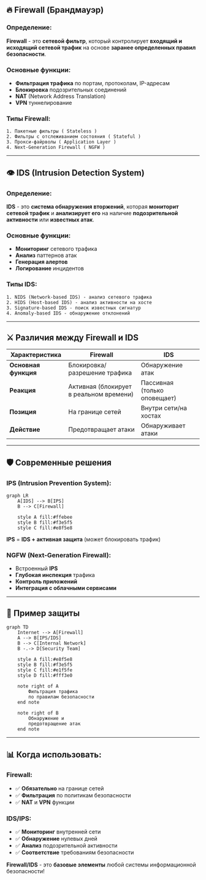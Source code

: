 ## 🔥 **Firewall (Брандмауэр)**

### **Определение:**
**Firewall** - это **сетевой фильтр**, который контролирует **входящий и исходящий сетевой трафик** на основе **заранее определенных правил безопасности**.

### **Основные функции:**
- **Фильтрация трафика** по портам, протоколам, IP-адресам
- **Блокировка** подозрительных соединений
- **NAT** (Network Address Translation)
- **VPN** туннелирование

### **Типы Firewall:**
```
1. Пакетные фильтры ( Stateless )
2. Фильтры с отслеживанием состояния ( Stateful )
3. Прокси-файрволы ( Application Layer )
4. Next-Generation Firewall ( NGFW )
```

---

## 👁️ **IDS (Intrusion Detection System)**

### **Определение:**
**IDS** - это **система обнаружения вторжений**, которая **мониторит сетевой трафик** и **анализирует его** на наличие **подозрительной активности** или **известных атак**.

### **Основные функции:**
- **Мониторинг** сетевого трафика
- **Анализ** паттернов атак
- **Генерация алертов**
- **Логирование** инцидентов

### **Типы IDS:**
```
1. NIDS (Network-based IDS) - анализ сетевого трафика
2. HIDS (Host-based IDS) - анализ активности на хосте
3. Signature-based IDS - поиск известных сигнатур
4. Anomaly-based IDS - обнаружение отклонений
```

---

## ⚔️ **Различия между Firewall и IDS**

| Характеристика | **Firewall** | **IDS** |
|----------------|--------------|---------|
| **Основная функция** | Блокировка/разрешение трафика | Обнаружение атак |
| **Реакция** | Активная (блокирует в реальном времени) | Пассивная (только оповещает) |
| **Позиция** | На границе сетей | Внутри сети/на хостах |
| **Действие** | Предотвращает атаки | Обнаруживает атаки |

---

## 🛡️ **Современные решения**

### **IPS (Intrusion Prevention System):**
```mermaid
graph LR
    A[IDS] --> B[IPS]
    B --> C[Firewall]
    
    style A fill:#ffebee
    style B fill:#f3e5f5
    style C fill:#e8f5e8
```

**IPS** = **IDS + активная защита** (может блокировать трафик)

### **NGFW (Next-Generation Firewall):**
- Встроенный **IPS**
- **Глубокая инспекция** трафика
- **Контроль приложений**
- **Интеграция с облачными сервисами**

---

## 🎯 **Пример защиты**

```mermaid
graph TD
    Internet --> A[Firewall]
    A --> B[IPS/IDS]
    B --> C[Internal Network]
    B -.-> D[Security Team]
    
    style A fill:#e8f5e8
    style B fill:#f3e5f5
    style C fill:#e1f5fe
    style D fill:#fff3e0
    
    note right of A
        Фильтрация трафика
        по правилам безопасности
    end note
    
    note right of B
        Обнаружение и
        предотвращение атак
    end note
```

---

## 📊 **Когда использовать:**

### **Firewall:**
- ✅ **Обязательно** на границе сетей
- ✅ **Фильтрация** по политикам безопасности
- ✅ **NAT** и **VPN** функции

### **IDS/IPS:**
- ✅ **Мониторинг** внутренней сети
- ✅ **Обнаружение** нулевых дней
- ✅ **Анализ** подозрительной активности
- ✅ **Соответствие** требованиям безопасности

**Firewall/IDS** - это **базовые элементы** любой системы информационной безопасности!
